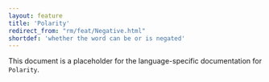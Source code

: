 ```yaml
---
layout: feature
title: 'Polarity'
redirect_from: "rm/feat/Negative.html"
shortdef: 'whether the word can be or is negated'
---
```


This document is a placeholder for the language-specific documentation
for `Polarity`.
